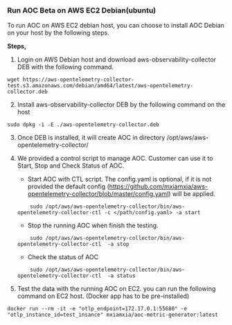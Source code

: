 ### Run AOC Beta on AWS EC2 Debian(ubuntu)

To run AOC on AWS EC2 debian host, you can choose to install AOC Debian on your host by the following steps.

**Steps,**

1. Login on AWS Debian host and download aws-observability-collector DEB with the following command.
```
wget https://aws-opentelemetry-collector-test.s3.amazonaws.com/debian/amd64/latest/aws-opentelemetry-collector.deb
```
2. Install aws-observability-collector DEB by the following command on the host
```
sudo dpkg -i -E ./aws-opentelemetry-collector.deb
```
3. Once DEB is installed, it will create AOC in directory /opt/aws/aws-opentelemetry-collector/

4. We provided a control script to manage AOC. Customer can use it to Start, Stop and Check Status of AOC.

    * Start AOC with CTL script. The config.yaml is optional, if it is not provided the default config (https://github.com/mxiamxia/aws-opentelemetry-collector/blob/master/config.yaml) will be applied.  
    ```
        sudo /opt/aws/aws-opentelemetry-collector/bin/aws-opentelemetry-collector-ctl -c </path/config.yaml> -a start
    ```
    * Stop the running AOC when finish the testing.
    ```
        sudo /opt/aws/aws-opentelemetry-collector/bin/aws-opentelemetry-collector-ctl  -a stop
    ```
    * Check the status of AOC
    ```
        sudo /opt/aws/aws-opentelemetry-collector/bin/aws-opentelemetry-collector-ctl  -a status
    ```
5. Test the data with the running AOC on EC2. you can run the following command on EC2 host. (Docker app has to be pre-installed)
```
docker run --rm -it -e "otlp_endpoint=172.17.0.1:55680" -e "otlp_instance_id=test_insance" mxiamxia/aoc-metric-generator:latest
```
